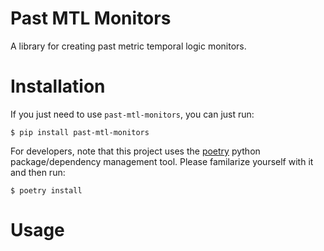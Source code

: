 Past MTL Monitors
=================
A library for creating past metric temporal logic monitors.


# Installation

If you just need to use `past-mtl-monitors`, you can just run:

`$ pip install past-mtl-monitors`

For developers, note that this project uses the
[poetry](https://poetry.eustace.io/) python package/dependency
management tool. Please familarize yourself with it and then
run:

`$ poetry install`

# Usage
